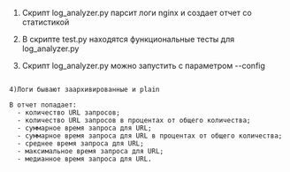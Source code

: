 1) Скрипт log_analyzer.py парсит логи nginx и создает отчет со статистикой

2) В скрипте test.py находятся функциональные тесты для log_analyzer.py

3) Скрипт log_analyzer.py можно запустить с параметром --config 
```python3 log_analyzer.py --config "Путь до файла"

4)Логи бывают заархивированные и plain  

В отчет попадает:
  - количество URL запросов;
  - количество URL запросов в процентах от общего количества;
  - суммарное время запроса для URL;
  - суммарное время запроса для URL в процентах от общего количества;
  - среднее время запроса для URL;
  - максимальное время запроса для URL;
  - медианное время запроса для URL.
